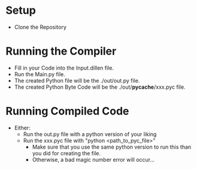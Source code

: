 
# Setup

- Clone the Repository

# Running the Compiler

- Fill in your Code into the Input.dillen file.
- Run the Main.py file.
- The created Python file will be the ./out/out.py file.
- The created Python Byte Code will be the ./out/__pycache__/xxx.pyc file.

# Running Compiled Code

- Either:
	- Run the out.py file with a python version of your liking
	- Run the xxx.pyc file with "python <path_to_pyc_file>"
		- Make sure that you use the same python version to run this than you did for creating the file.
      	- Otherwise, a bad magic number error will occur...
